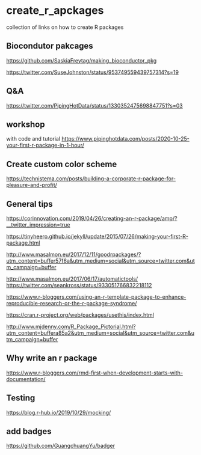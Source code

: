 # create_r_apckages
collection of links on how to create R packages

## Biocondutor pakcages
https://github.com/SaskiaFreytag/making_bioconductor_pkg

https://twitter.com/SuseJohnston/status/953749559439757314?s=19

## Q&A
https://twitter.com/PipingHotData/status/1330352475698847751?s=03

## workshop 
with code and tutorial
https://www.pipinghotdata.com/posts/2020-10-25-your-first-r-package-in-1-hour/

## Create custom color scheme 
https://technistema.com/posts/building-a-corporate-r-package-for-pleasure-and-profit/

## General tips
https://corinnovation.com/2019/04/26/creating-an-r-package/amp/?__twitter_impression=true

https://tinyheero.github.io/jekyll/update/2015/07/26/making-your-first-R-package.html

http://www.masalmon.eu/2017/12/11/goodrpackages/?utm_content=buffer57f6a&utm_medium=social&utm_source=twitter.com&utm_campaign=buffer

http://www.masalmon.eu/2017/06/17/automatictools/
https://twitter.com/seankross/status/933051766832218112

https://www.r-bloggers.com/using-an-r-template-package-to-enhance-reproducible-research-or-the-r-package-syndrome/

https://cran.r-project.org/web/packages/usethis/index.html

http://www.mjdenny.com/R_Package_Pictorial.html?utm_content=buffera85a2&utm_medium=social&utm_source=twitter.com&utm_campaign=buffer

## Why write an r package 

https://www.r-bloggers.com/rmd-first-when-development-starts-with-documentation/

## Testing
https://blog.r-hub.io/2019/10/29/mocking/

## add badges
https://github.com/GuangchuangYu/badger
